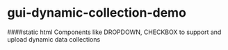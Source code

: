 # gui-dynamic-collection-demo
####static html Components like DROPDOWN, CHECKBOX to support and upload dynamic data collections
